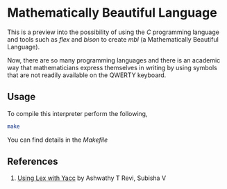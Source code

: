 # Mathematically Beautiful Language

This is a preview into the possibility of using the _C_ programming language and tools such as _flex_ and _bison_ to create _mbl_ (a Mathematically Beautiful Language).

Now, there are so many programming languages and there is an academic way that mathematicians express themselves in writing by using symbols that are not readily available on the QWERTY keyboard.

## Usage

To compile this interpreter perform the following,
```bash
make
```

You can find details in the _Makefile_

## References

1. [Using Lex with Yacc](https://silcnitc.github.io/ywl.html) by Ashwathy T Revi, Subisha V